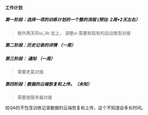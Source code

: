 
#### 工作计划

##### 第一阶段：选择一项的训练计划的一个整的流程 (预估: 2周+2天左右）

>  额外两天将ui_lib 加上， 调整ui
>  需要和现有的运动类型对接

##### 第二阶段：历史记录的详情 （一周）

>

##### 第三阶段： 通知 （一周）

> 需要老葛对接.


##### 第四阶段：数据的云端恢复和上传。（未知）

> 需要接服务器对接


给QA的不包含训练记录数据的云端恢复和上传，这个不知道会多长时间。
